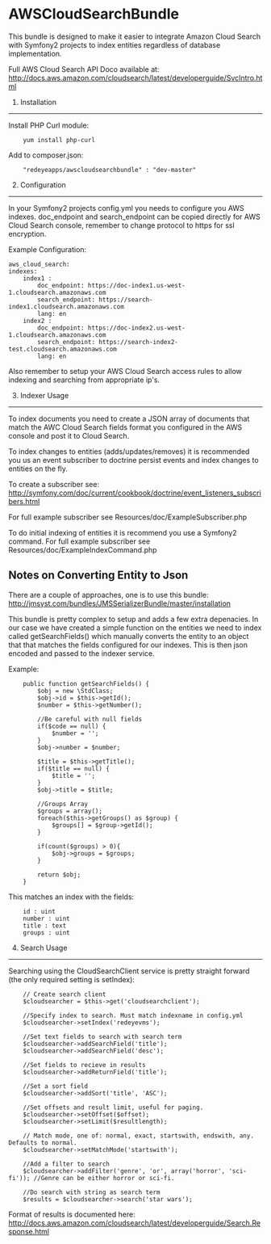 AWSCloudSearchBundle
====================

This bundle is designed to make it easier to integrate Amazon Cloud Search with Symfony2 projects to index entities regardless of database implementation.

Full AWS Cloud Search API Doco available at:
http://docs.aws.amazon.com/cloudsearch/latest/developerguide/SvcIntro.html

1) Installation
---------------
Install PHP Curl module:

        yum install php-curl

Add to composer.json:

        "redeyeapps/awscloudsearchbundle" : "dev-master"

2) Configuration
---------------
In your Symfony2 projects config.yml you needs to configure you AWS indexes. 
doc_endpoint and search_endpoint can be copied directly for AWS Cloud Search console, remember to change protocol to https for ssl encryption.

Example Configuration:

	aws_cloud_search: 
    indexes: 
        index1 :
            doc_endpoint: https://doc-index1.us-west-1.cloudsearch.amazonaws.com
            search_endpoint: https://search-index1.cloudsearch.amazonaws.com
            lang: en
        index2 :
            doc_endpoint: https://doc-index2.us-west-1.cloudsearch.amazonaws.com
            search_endpoint: https://search-index2-test.cloudsearch.amazonaws.com
            lang: en

Also remember to setup your AWS Cloud Search access rules to allow indexing and searching from appropriate ip's. 

3) Indexer Usage
--------------
To index documents you need to create a JSON array of documents that match the AWC Cloud Search fields format you configured in the AWS console and post it to Cloud Search.

To index changes to entities (adds/updates/removes) it is recommended you us an event subscriber to doctrine persist events and index changes to entities on the fly.

To create a subscriber see:
http://symfony.com/doc/current/cookbook/doctrine/event_listeners_subscribers.html

For full example subscriber see Resources/doc/ExampleSubscriber.php
        
To do initial indexing of entities it is recommend you use a Symfony2 command.
For full example subscriber see Resources/doc/ExampleIndexCommand.php

## Notes on Converting Entity to Json
There are a couple of approaches, one is to use this bundle:
http://jmsyst.com/bundles/JMSSerializerBundle/master/installation

This bundle is pretty complex to setup and adds a few extra depenacies. In our case we have created a simple function on the entities we need to index called getSearchFields() which manually converts the entity to an object that that matches the fields configured for our indexes. This is then json encoded and passed to the indexer service.

Example:

        public function getSearchFields() {
            $obj = new \StdClass;
            $obj->id = $this->getId();
            $number = $this->getNumber();

            //Be careful with null fields
            if($code == null) {
                $number = '';
            }
            $obj->number = $number;

            $title = $this->getTitle();
            if($title == null) {
                $title = '';
            }
            $obj->title = $title;

            //Groups Array
            $groups = array();
            foreach($this->getGroups() as $group) {
                $groups[] = $group->getId();
            }

            if(count($groups) > 0){
                $obj->groups = $groups;
            }

            return $obj;
        }

This matches an index with the fields:

        id : uint
        number : uint
        title : text
        groups : uint

4) Search Usage
--------------
Searching using the CloudSearchClient service is pretty straight forward (the only required setting is setIndex):

        // Create search client
        $cloudsearcher = $this->get('cloudsearchclient');

        //Specify index to search. Must match indexname in config.yml
        $cloudsearcher->setIndex('redeyevms');

        //Set text fields to search with search term
        $cloudsearcher->addSearchField('title');
        $cloudsearcher->addSearchField('desc');

        //Set fields to recieve in results
        $cloudsearcher->addReturnField('title');

        //Set a sort field
        $cloudsearcher->addSort('title', 'ASC');

        //Set offsets and result limit, useful for paging.
        $cloudsearcher->setOffset($offset);
        $cloudsearcher->setLimit($resultlength);

        // Match mode, one of: normal, exact, startswith, endswith, any. Defaults to normal.
        $cloudsearcher->setMatchMode('startswith');

        //Add a filter to search
        $cloudsearcher->addFilter('genre', 'or', array('horror', 'sci-fi')); //Genre can be either horror or sci-fi.

        //Do search with string as search term
        $results = $cloudsearcher->search('star wars');      


Format of results is documented here:
http://docs.aws.amazon.com/cloudsearch/latest/developerguide/Search.Response.html



